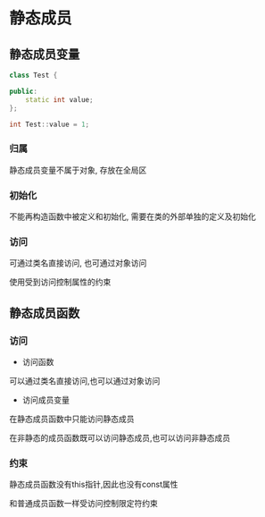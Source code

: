 <!--
 * @Description: 
 * @Version: 1.0
 * @Author: daLao
 * @Email: dalao@xxx.com
 * @Date: 2022-09-26 23:22:13
 * @LastEditors: Li Yuanhao
 * @LastEditTime: 2023-03-14 01:27:23
-->

# 静态成员


## 静态成员变量


```c++
class Test {

public:
    static int value;
};

int Test::value = 1;
```

### 归属

静态成员变量不属于对象, 存放在全局区

### 初始化

不能再构造函数中被定义和初始化, 需要在类的外部单独的定义及初始化

### 访问

可通过类名直接访问, 也可通过对象访问

使用受到访问控制属性的约束


## 静态成员函数



### 访问

- 访问函数

可以通过类名直接访问,也可以通过对象访问

- 访问成员变量

在静态成员函数中只能访问静态成员

在非静态的成员函数既可以访问静态成员,也可以访问非静态成员


### 约束

静态成员函数没有this指针,因此也没有const属性

和普通成员函数一样受访问控制限定符约束
